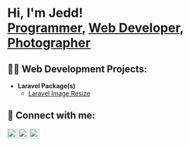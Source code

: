   <h1>Hi, I'm Jedd! <br/><a href="https://github.com/jeddsaliba">Programmer</a>, <a href="https://www.linkedin.com/in/jeddsaliba/">Web Developer</a>, <a href="https://bluehourvisuals.webflow.io">Photographer</a></h1>

<h2>👨‍💻 Web Development Projects:</h2>

- <b>Laravel Package(s)</b>
  - [Laravel Image Resize](https://packagist.org/packages/jscustom/laravel-image-resize)

<h2> 🤳 Connect with me:</h2>

[<img align="left" alt="Jedd Saliba | LinkedIn" width="22px" src="https://cdn.jsdelivr.net/npm/simple-icons@v3/icons/linkedin.svg" />][linkedin]
[<img align="left" alt="Jedd Saliba | Facebook" width="22px" src="https://cdn.jsdelivr.net/npm/simple-icons@v3/icons/facebook.svg" />][facebook]
[<img align="left" alt="Jedd Saliba | Instagram" width="22px" src="https://cdn.jsdelivr.net/npm/simple-icons@v3/icons/instagram.svg" />][instagram]

[linkedin]: https://www.linkedin.com/in/jeddsaliba
[facebook]: https://www.facebook.com/jeddsaliba
[instagram]: https://www.instagram.com/jeddsaliba

<!--
**joshmadakor1/joshmadakor1** is a ✨ _special_ ✨ repository because its `README.md` (this file) appears on your GitHub profile.

Here are some ideas to get you started:

- 🔭 I’m currently working on ...
- 🌱 I’m currently learning ...
- 👯 I’m looking to collaborate on ...
- 🤔 I’m looking for help with ...
- 💬 Ask me about ...
- 📫 How to reach me: ...
- 😄 Pronouns: ...
- ⚡ Fun fact: ...
-->
